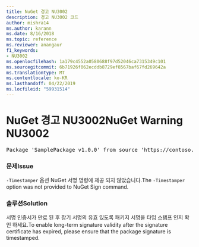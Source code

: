 ```yaml
---
title: NuGet 경고 NU3002
description: 경고 NU3002 코드
author: mishra14
ms.author: karann
ms.date: 8/16/2018
ms.topic: reference
ms.reviewer: anangaur
f1_keywords:
- NU3002
ms.openlocfilehash: 1a179c4552a0580688f97d52046ca7315349c101
ms.sourcegitcommit: 6b71926f062ecddb8729ef8567baf67fd269642a
ms.translationtype: MT
ms.contentlocale: ko-KR
ms.lasthandoff: 04/22/2019
ms.locfileid: "59931514"
---
```

# <a name="nuget-warning-nu3002"></a><span data-ttu-id="e55d6-103">NuGet 경고 NU3002</span><span class="sxs-lookup"><span data-stu-id="e55d6-103">NuGet Warning NU3002</span></span>

<pre>Package 'SamplePackage v1.0.0' from source 'https://contoso.com/index.json': The '-Timestamper' option was not provided. The signed package will not be timestamped. To learn more about this option, please visit https://docs.nuget.org/docs/reference/command-line-reference.</pre>

### <a name="issue"></a><span data-ttu-id="e55d6-104">문제</span><span class="sxs-lookup"><span data-stu-id="e55d6-104">Issue</span></span>

<span data-ttu-id="e55d6-105">`-Timestamper` 옵션 NuGet 서명 명령에 제공 되지 않았습니다.</span><span class="sxs-lookup"><span data-stu-id="e55d6-105">The `-Timestamper` option was not provided to NuGet Sign command.</span></span>


### <a name="solution"></a><span data-ttu-id="e55d6-106">솔루션</span><span class="sxs-lookup"><span data-stu-id="e55d6-106">Solution</span></span>

<span data-ttu-id="e55d6-107">서명 인증서가 만료 된 후 장기 서명의 유효 있도록 패키지 서명을 타임 스탬프 인지 확인 하세요.</span><span class="sxs-lookup"><span data-stu-id="e55d6-107">To enable long-term signature validity after the signature certificate has expired, please ensure that the package signature is timestamped.</span></span>


